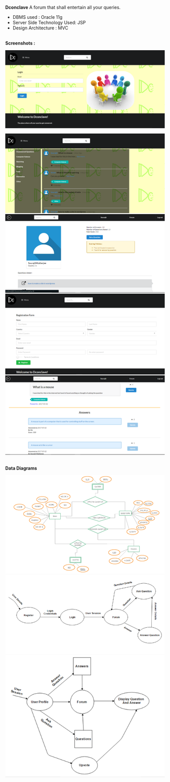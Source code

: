 **Dconclave**
A forum that shall entertain all your queries.

 - DBMS used : Oracle 11g
 - Server Side Technology Used: JSP
 - Design Architecture : MVC <br>

<br><b>Screenshots :</b><br>

![Login Page](/screenshots/1.PNG?raw=true "Login Page")<br>

![Forum Page](/screenshots/Forum.PNG?raw=true "Forum Page")<br>
![Profile Page](/screenshots/profile.PNG?raw=true "Profile Page")<br>
![Register Page](/screenshots/register.PNG?raw=true "Register Page")<br>
![View Question Page](/screenshots/viewquestion.PNG?raw=true "View Question Page")<br>



<br><b>Data Diagrams</b></br>


![ER Diagram](/screenshots/ER_diagram.PNG?raw=true "ER Diagram")<br>
![DFD Level 1](/screenshots/dfd_lv_1.PNG?raw=true "DFD Level 1")<br>
![DFD Level 2](/screenshots/dfd_lv_2.PNG?raw=true "DFD Level 2")<br>